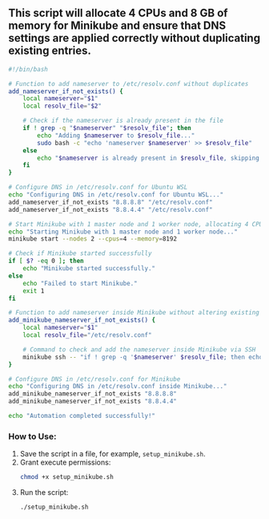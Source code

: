 ## This script will allocate **4 CPUs** and **8 GB** of memory for Minikube and ensure that DNS settings are applied correctly without duplicating existing entries.

```bash
#!/bin/bash

# Function to add nameserver to /etc/resolv.conf without duplicates
add_nameserver_if_not_exists() {
    local nameserver="$1"
    local resolv_file="$2"

    # Check if the nameserver is already present in the file
    if ! grep -q "$nameserver" "$resolv_file"; then
        echo "Adding $nameserver to $resolv_file..."
        sudo bash -c "echo 'nameserver $nameserver' >> $resolv_file"
    else
        echo "$nameserver is already present in $resolv_file, skipping duplication."
    fi
}

# Configure DNS in /etc/resolv.conf for Ubuntu WSL
echo "Configuring DNS in /etc/resolv.conf for Ubuntu WSL..."
add_nameserver_if_not_exists "8.8.8.8" "/etc/resolv.conf"
add_nameserver_if_not_exists "8.8.4.4" "/etc/resolv.conf"

# Start Minikube with 1 master node and 1 worker node, allocating 4 CPUs and 8 GB of RAM
echo "Starting Minikube with 1 master node and 1 worker node..."
minikube start --nodes 2 --cpus=4 --memory=8192

# Check if Minikube started successfully
if [ $? -eq 0 ]; then
    echo "Minikube started successfully."
else
    echo "Failed to start Minikube."
    exit 1
fi

# Function to add nameserver inside Minikube without altering existing ones
add_minikube_nameserver_if_not_exists() {
    local nameserver="$1"
    local resolv_file="/etc/resolv.conf"

    # Command to check and add the nameserver inside Minikube via SSH
    minikube ssh -- "if ! grep -q '$nameserver' $resolv_file; then echo 'nameserver $nameserver' | sudo tee -a $resolv_file; else echo '$nameserver is already present in $resolv_file'; fi"
}

# Configure DNS in /etc/resolv.conf for Minikube
echo "Configuring DNS in /etc/resolv.conf inside Minikube..."
add_minikube_nameserver_if_not_exists "8.8.8.8"
add_minikube_nameserver_if_not_exists "8.8.4.4"

echo "Automation completed successfully!"
```

### How to Use:
1. Save the script in a file, for example, `setup_minikube.sh`.
2. Grant execute permissions: 
   ```bash
   chmod +x setup_minikube.sh
   ```
3. Run the script: 
   ```bash
   ./setup_minikube.sh
   ```

